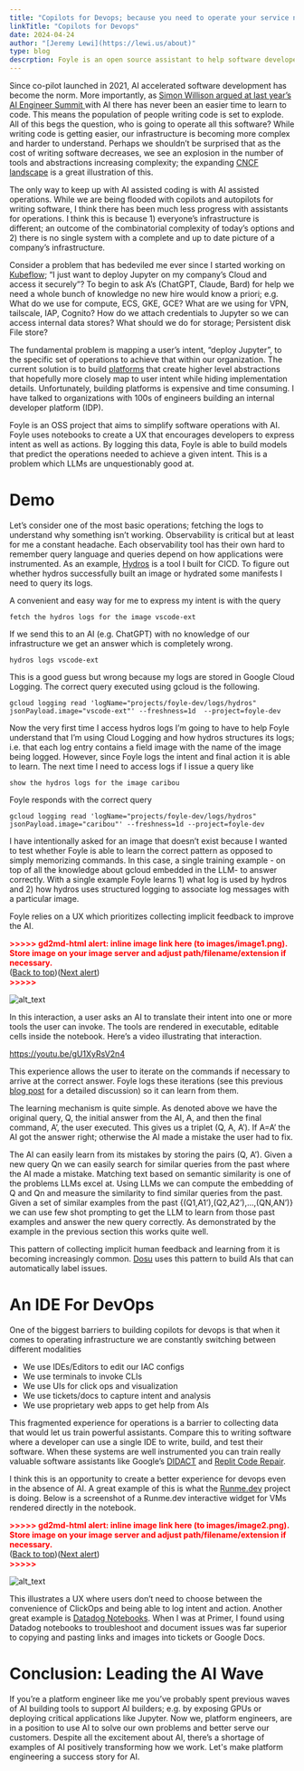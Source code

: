 ```yaml
---
title: "Copilots for Devops; because you need to operate your service not just write it"
linkTitle: "Copilots for Devops"
date: 2024-04-24
author: "[Jeremy Lewi](https://lewi.us/about)"
type: blog
descrption: Foyle is an open source assistant to help software developers deal with the pain of devops. One of Foyle's central premises is that creating a UX that implicitly captures human feedback is critical to building AIs that effectively assist us with operations. This post describes how Foyle logs that feedback.
---
```


Since co-pilot launched in 2021, AI accelerated software development has become the norm. More importantly, as [Simon Willison argued at last year’s AI Engineer Summit ](https://simonwillison.net/2023/Oct/17/open-questions/)with AI there has never been an easier time  to learn to code. This means the population of people writing code is set to explode. All of this begs the question, who is going to operate all this software? While writing code is getting easier, our infrastructure is becoming more complex and harder to understand. Perhaps we shouldn’t be surprised that as the cost of writing software decreases, we see an explosion in the number of tools and abstractions increasing complexity; the expanding [CNCF landscape](https://landscape.cncf.io/) is a great illustration of this.

The only way to keep up with AI assisted coding is with AI assisted operations. While we are being flooded with copilots and autopilots for writing software, I think there has been much less progress with assistants for operations. I think this is because 1) everyone’s infrastructure is different; an outcome of the combinatorial complexity of today’s options and 2) there is no single system with a complete and up to date picture of a company’s infrastructure. 

Consider a problem that has bedeviled me ever since I started working on [Kubeflow](https://www.kubeflow.org/); “I just want to deploy Jupyter on my company’s Cloud and access it securely”? To begin to ask A’s (ChatGPT, Claude, Bard) for help we need a whole bunch of knowledge no new hire would know a priori; e.g. What do we use for compute, ECS, GKE, GCE? What are we using for VPN, tailscale, IAP, Cognito? How do we attach credentials to Jupyter so we can access internal data stores? What should we do for storage; Persistent disk File store?

The fundamental problem is mapping a user’s intent, “deploy Jupyter”, to the specific set of operations to achieve that within our organization. The current solution is to build [platforms](https://learn.microsoft.com/en-us/platform-engineering/what-is-platform-engineering) that create higher level abstractions that hopefully more closely map to user intent while hiding implementation details.  Unfortunately, building platforms is expensive and time consuming. I have talked to organizations with 100s of engineers building an internal developer platform (IDP). 

Foyle is an OSS project that aims to simplify software operations with AI. Foyle uses notebooks to create a UX that encourages developers to express intent as well as actions. By logging this data, Foyle is able to build models that predict the operations needed to achieve a given intent. This is a problem which LLMs are unquestionably good at.


# Demo 

Let’s consider one of the most basic operations; fetching the logs to understand why something isn’t working. Observability is critical but at least for me a constant headache. Each observability tool has their own hard to remember query language and queries depend on how applications were instrumented. As an example, [Hydros](https://github.com/jlewi/hydros) is a tool I built for CICD. To figure out whether hydros successfully built an image or hydrated some manifests I need to query its logs. 

A convenient and easy way for me to express my intent is with the query


```
fetch the hydros logs for the image vscode-ext
```


If we send this to an AI (e.g. ChatGPT) with no knowledge of our infrastructure we get an answer which is completely wrong.


```
hydros logs vscode-ext
```


This is a good guess but wrong because my logs are stored in Google Cloud Logging. The correct query executed using gcloud is the following.


```
gcloud logging read 'logName="projects/foyle-dev/logs/hydros" jsonPayload.image="vscode-ext"' --freshness=1d  --project=foyle-dev

```


Now the very first time I access hydros logs I’m going to have to help Foyle understand that I’m using Cloud Logging and how hydros structures its logs; i.e. that each log entry contains a field image with the name of the image being logged. However, since Foyle logs the intent and final action it is able to learn. The next time I need to access logs if I issue a query like


```
show the hydros logs for the image caribou
```


Foyle responds with the correct query


```
gcloud logging read 'logName="projects/foyle-dev/logs/hydros" jsonPayload.image="caribou"' --freshness=1d --project=foyle-dev
```


I have intentionally asked for an image that doesn’t exist because I wanted to test whether Foyle is able to learn the correct pattern as opposed to simply memorizing commands. In this case, a single training example - on top of all the knowledge about gcloud embedded in the LLM- to answer correctly. With a single example Foyle learns 1) what log is used by hydros and 2) how hydros uses structured logging to associate log messages with a particular image.

Foyle relies on a UX which prioritizes collecting implicit feedback to improve the AI. 



<p id="gdcalert1" ><span style="color: red; font-weight: bold">>>>>>  gd2md-html alert: inline image link here (to images/image1.png). Store image on your image server and adjust path/filename/extension if necessary. </span><br>(<a href="#">Back to top</a>)(<a href="#gdcalert2">Next alert</a>)<br><span style="color: red; font-weight: bold">>>>>> </span></p>


![alt_text](images/image1.png "image_tooltip")


In this interaction, a user asks an AI to translate their intent into one or more tools the user can invoke. The tools are rendered in executable, editable cells inside the notebook. Here’s a video illustrating that interaction.

https://youtu.be/gU1XyRsV2n4

This experience allows the user to iterate on the commands if necessary to arrive at the correct answer. Foyle logs these iterations (see this previous [blog post](https://foyle.io/docs/blog/logfeedback/) for a detailed discussion) so it can learn from them.

The learning mechanism is quite simple. As denoted above we have the original query, Q, the initial answer from the AI, A, and then the final command, A’, the user executed. This gives us a triplet (Q, A, A’). If A=A’ the AI got the answer right; otherwise the AI made a mistake the user had to fix. 

The AI can easily learn from its mistakes by storing the pairs (Q, A’). Given a new query Qn we can easily search for similar queries from the past where the AI made a mistake. Matching text based on semantic similarity is one of the problems LLMs excel at. Using LLMs we can compute the embedding of Q and Qn and measure the similarity to find similar queries from the past. Given a set of similar examples from the past {(Q1,A1’),(Q2,A2’),...,(QN,AN’)} we can use few shot prompting to get the LLM to learn from those past examples and answer the new query correctly. As demonstrated by the example in the previous section this works quite well.

This pattern of collecting implicit human feedback and learning from it is becoming increasingly common. [Dosu](https://blog.langchain.dev/dosu-langsmith-no-prompt-eng/) uses this pattern to build AIs that can automatically label issues.


# An IDE For DevOps

One of the biggest barriers to building copilots for devops is that when it comes to operating infrastructure we are constantly switching between different modalities 



* We use IDEs/Editors to edit our IAC configs
* We use terminals to invoke CLIs
* We use UIs for click ops and visualization
* We use tickets/docs to capture intent and analysis
* We use proprietary web apps to get help from AIs

This fragmented experience for operations is a barrier to collecting data that would let us train powerful assistants. Compare this to writing software where a developer can use a single IDE to write, build, and test their software. When these systems are well instrumented you can train really valuable software assistants like Google’s [DIDACT](https://research.google/blog/large-sequence-models-for-software-development-activities/) and [Replit Code Repair](https://blog.replit.com/code-repair).

I think this is an opportunity to create a better experience for devops even in the absence of AI. A great example of this is what the [Runme.dev](https://runme.dev/) project is doing. Below is a screenshot of a Runme.dev interactive widget for VMs rendered directly in the notebook.



<p id="gdcalert2" ><span style="color: red; font-weight: bold">>>>>>  gd2md-html alert: inline image link here (to images/image2.png). Store image on your image server and adjust path/filename/extension if necessary. </span><br>(<a href="#">Back to top</a>)(<a href="#gdcalert3">Next alert</a>)<br><span style="color: red; font-weight: bold">>>>>> </span></p>


![alt_text](images/image2.png "image_tooltip")


This illustrates a UX where users don’t need to choose between the convenience of ClickOps and being able to log intent and action. Another great example is [Datadog Notebooks](https://docs.datadoghq.com/notebooks/). When I was at Primer, I found using Datadog notebooks to troubleshoot and document issues was far superior to copying and pasting links and images into tickets or Google Docs.  


# Conclusion: Leading the AI Wave

If you’re a platform engineer like me you’ve probably spent previous waves of AI building tools to support AI builders; e.g. by exposing GPUs or deploying critical applications like Jupyter. Now we, platform engineers, are in a position to use AI to solve our own problems and better serve our customers. Despite all the excitement about AI, there’s a shortage of examples of AI positively transforming how we work. Let's make platform engineering a success story for AI.
